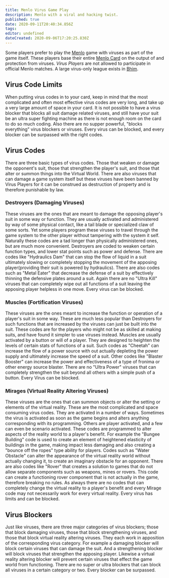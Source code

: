 ```yaml
---
title: Menlo Virus Game Play
description: Menlo with a viral and hacking twist.
published: true
date: 2020-09-11T20:40:34.856Z
tags: 
editor: undefined
dateCreated: 2020-09-06T17:20:25.830Z
---
```


Some players prefer to play the [Menlo](/sports/menlo "wikilink") game with viruses as part of the game itself. These players base their entire [Menlo Card](/technologies/menlo-card "wikilink") on the output of and protection from viruses. *Virus Players* are not allowed to participate in official Menlo matches. A large virus-only league exists in [Bhim](/countries/bhim "wikilink").

## Virus Code Limits

When putting virus codes in to your card, keep in mind that the most complicated and often most effective virus codes are very long, and take up a very large amount of space in your card. It is not possible to have a virus blocker that blocks all suit damage related viruses, and still have your suit be an ultra super fighting machine as there is not enough room on the card to do so much coding. Also there are no supper powerful, "blocks everything" virus blockers or viruses. Every virus can be blocked, and every blocker can be surpassed with the right codes.

## Virus Codes

There are three basic types of virus codes. Those that weaken or damage the opponent's suit, those that strengthen the player's suit, and those that alter or summon things into the Virtual World. There are also viruses that can damage a game system itself but these viruses have been banned by Virus Players for it can be construed as destruction of property and is therefore punishable by law.

### Destroyers (Damaging Viruses)

These viruses are the ones that are meant to damage the opposing player's suit in some way or function. They are usually activated and administered by way of some physical contact, like a tail blade or specialized claw of some sorts. Yet some players program these viruses to travel through the game system to the other player without tampering with the system it self. Naturally these codes are a tad longer than physically administered ones, but are much more convenient. Destroyers are coded to weaken certain function types, and lower stat points such as power and defense. There are codes like "Hydraulics Dam" that can stop the flow of liquid in a suit ultimately slowing or completely stopping the movement of the apposing player(providing their suit is powered by hydraulics). There are also codes such as "Metal Eater" that decrease the defense of a suit by effectively thinning the defensive plates around a suit. Again there are no "Ultra Kill" viruses that can completely wipe out all functions of a suit leaving the apposing player helpless in one move. Every virus can be blocked.

### Muscles (Fortification Viruses)

These viruses are the ones meant to increase the function or operation of a player's suit in some way. These are much less popular than Destroyers for such functions that are increased by the viruses can just be built into the suit. These codes are for the players who might not be as skilled at making suits, and have found it simpler to use viruses instead. Muscles are usually activated by a button or will of a player. They are designed to heighten the levels of certain stats of functions of a suit. Such codes as "Cheetah" can increase the flow of a power source with out actually depleting the power supply and ultimately increase the speed of a suit. Other codes like "Blaster Booster" can increase the power and effectiveness of a type of fronima or other energy source blaster. There are no "Ultra Power" viruses that can completely strengthen the suit beyond all others with a simple push of a button. Every Virus can be blocked.

### Mirages (Virtual Reality Altering Viruses)

These viruses are the ones that can summon objects or alter the setting or elements of the virtual reality. These are the most complicated and space consuming virus codes. They are activated in a number of ways. Sometimes the virus is activated as soon as the game begins and alters anything corresponding with its programming. Others are player activated, and a few can even be scenario activated. These codes are programmed to alter aspects of the reality world to a player's benefit. For example the "Bungee Building" code is used to create an element of heightened elasticity of buildings in the game, making impact less damaging and also creating a "bounce off the ropes" type ability for players. Codes such as "Water Obstacle" can alter the appearance of the virtual reality world without actually changing it, to create an imaginary obstacle for an opponent. There are also codes like "Rover" that creates a solution to games that do not allow separate components such as weapons, mines or rovers. This code can create a functioning rover component that is not actually in the game, therefore breaking no rules. As always there are no codes that can completely change the virtual reality to a player's benefit and every Mirage code may not necessarily work for every virtual reality. Every virus has limits and can be blocked.

## Virus Blockers

Just like viruses, there are three major categories of virus blockers; those that block damaging viruses, those that block strengthening viruses, and those that block virtual reality altering viruses. They each work in apposition of the corresponding virus category. For example a damaging blocker will block certain viruses that can damage the suit. And a strengthening blocker will block viruses that strengthen the apposing player. Likewise a virtual reality altering blocker will prevent certain viruses that effect the game world from functioning. There are no super or ultra blockers that can block all viruses in a certain category or two. Every blocker can be surpassed.